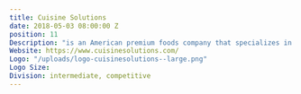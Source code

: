 ```yaml
---
title: Cuisine Solutions
date: 2018-05-03 08:00:00 Z
position: 11
Description: "is an American premium foods company that specializes in the sous-vide method of cooking and meal preparation."
Website: https://www.cuisinesolutions.com/
Logo: "/uploads/logo-cuisinesolutions--large.png"
Logo Size:
Division: intermediate, competitive
---
```


